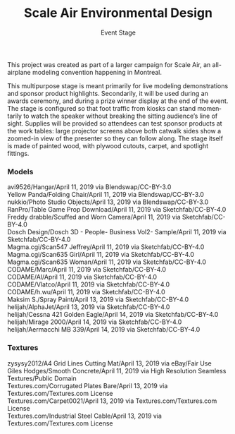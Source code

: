 ﻿---
layout: artwork
title: Scale Air Environmental Design
subtitle: Event Stage
headline: A Blender render created for Ad Design class.
hero-image: http://denislabrecque.ca/images/Scale-Air-stage-design.jpg
ref: scaleairenvironmentaldesign
categories: artwork
tags: Blender render graphicDesign stage building hangar RC remoteControl
lang: en
---
<div markdown="1">
This project was created as part of a larger campaign for Scale Air, an all-airplane modeling convention happening in Montreal.

This multipurpose stage is meant primarily for live modeling demonstrations and sponsor product highlights. Secondarily, it will be used during an awards ceremony, and during a prize winner display at the end of the event. The stage is configured so that foot traffic from kiosks can stand momentarily to watch the speaker without breaking the sitting audience’s line of sight. Supplies will be provided so attendees can test sponsor products at the work tables: large projector screens above both catwalk sides show a zoomed-in view of the presenter so they can follow along. The stage itself is made of painted wood, with plywood cutouts, carpet, and spotlight fittings.

### Models
avi9526/Hangar/April 11, 2019 via Blendswap/CC-BY-3.0
<br />Yellow Panda/Folding Chair/April 11, 2019 via Blendswap/CC-BY-3.0
<br />nukkio/Photo Studio Objects/April 13, 2019 via Blendswap/CC-BY-3.0
<br />RanPro/Table Game Prop Download/April 11, 2019 via Sketchfab/CC-BY-4.0
<br />Freddy drabble/Scuffed and Worn Camera/April 11, 2019 via Sketchfab/CC-BY-4.0
<br />Dosch Design/Dosch 3D - People- Business Vol2- Sample/April 11, 2019 via Sketchfab/CC-BY-4.0
<br />Magma.cgi/Scan547 Jeffrey/April 11, 2019 via Sketchfab/CC-BY-4.0
<br />Magma.cgi/Scan635 Girl/April 11, 2019 via Sketchfab/CC-BY-4.0
<br />Magma.cgi/Scan635 Woman/April 11, 2019 via Sketchfab/CC-BY-4.0
<br />CODAME/Marc/April 11, 2019 via Sketchfab/CC-BY-4.0
<br />CODAME/Al/April 11, 2019 via Sketchfab/CC-BY-4.0
<br />CODAME/Vlatco/April 11, 2019 via Sketchfab/CC-BY-4.0
<br />CODAME/h.wu/April 11, 2019 via Sketchfab/CC-BY-4.0
<br />Maksim S./Spray Paint/April 13, 2019 via Sketchfab/CC-BY-4.0
<br />helijah/AlphaJet/April 13, 2019 via Sketchfab/CC-BY-4.0
<br />helijah/Cessna 421 Golden Eagle/April 14, 2019 via Sketchfab/CC-BY-4.0
<br />helijah/Mirage 2000/April 14, 2019 via Sketchfab/CC-BY-4.0
<br />helijah/Aermacchi MB 339/April 14, 2019 via Sketchfab/CC-BY-4.0

### Textures
zysysy2012/A4 Grid Lines Cutting Mat/April 13, 2019 via eBay/Fair Use
<br />Giles Hodges/Smooth Concrete/April 11, 2019 via High Resolution Seamless Textures/Public Domain
<br />Textures.com/Corrugated Plates Bare/April 13, 2019 via Textures.com/Textures.com License
<br />Textures.com/Carpet0021/April 13, 2019 via Textures.com/Textures.com License
<br />Textures.com/Industrial Steel Cable/April 13, 2019 via Textures.com/Textures.com License
</div>